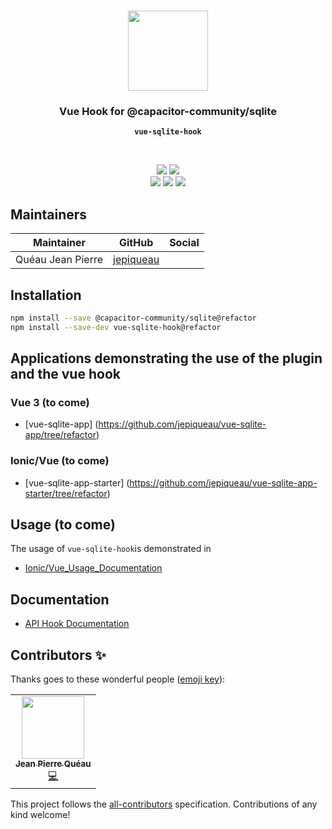 <p align="center"><br><img src="https://avatars3.githubusercontent.com/u/16580653?v=4" width="128" height="128" /></p>

<h3 align="center">Vue Hook for @capacitor-community/sqlite</h3>
<p align="center"><strong><code>vue-sqlite-hook</code></strong></p>
<br>
<p align="center">
    <img src="https://img.shields.io/maintenance/yes/2021?style=flat-square" />
    <a href="https://www.npmjs.com/package/vue-sqlite-hook"><img src="https://img.shields.io/npm/l/vue-sqlite-hook?style=flat-square" /></a>
<br>
  <a href="https://www.npmjs.com/package/vue-sqlite-hook"><img src="https://img.shields.io/npm/dw/vue-sqlite-hook?style=flat-square" /></a>
  <a href="https://www.npmjs.com/package/vue-sqlite-hook"><img src="https://img.shields.io/npm/v/vue-sqlite-hook/refactor?style=flat-square" /></a>
<!-- ALL-CONTRIBUTORS-BADGE:START - Do not remove or modify this section -->
<a href="#contributors-"><img src="https://img.shields.io/badge/all%20contributors-1-orange?style=flat-square" /></a>
<!-- ALL-CONTRIBUTORS-BADGE:END -->
</p>

## Maintainers

| Maintainer        | GitHub                                    | Social |
| ----------------- | ----------------------------------------- | ------ |
| Quéau Jean Pierre | [jepiqueau](https://github.com/jepiqueau) |        |


## Installation

```bash
npm install --save @capacitor-community/sqlite@refactor
npm install --save-dev vue-sqlite-hook@refactor
```

## Applications demonstrating the use of the plugin and the vue hook

### Vue 3 (to come)
 - [vue-sqlite-app] (https://github.com/jepiqueau/vue-sqlite-app/tree/refactor)

### Ionic/Vue (to come)
 - [vue-sqlite-app-starter] (https://github.com/jepiqueau/vue-sqlite-app-starter/tree/refactor)


## Usage (to come)
The usage of `vue-sqlite-hook`is demonstrated in

- [Ionic/Vue_Usage_Documentation](https://github.com/capacitor-community/sqlite/blob/refactor/docs/Ionic-Vue-Usage.md)


## Documentation

- [API Hook Documentation](https://github.com/jepiqueau/vue-sqlite-app-starter/tree/refactor/docs/APIHook.md)

## Contributors ✨

Thanks goes to these wonderful people ([emoji key](https://allcontributors.org/docs/en/emoji-key)):

<!-- ALL-CONTRIBUTORS-LIST:START - Do not remove or modify this section -->
<!-- prettier-ignore-start -->
<!-- markdownlint-disable -->
<table>
  <tr>
    <td align="center"><a href="https://github.com/jepiqueau"><img src="https://avatars3.githubusercontent.com/u/16580653?v=4" width="100px;" alt=""/><br /><sub><b>Jean Pierre Quéau</b></sub></a><br /><a href="https://github.com/jepiqueau/vue-sqlite-hook/commits?author=jepiqueau" title="Code">💻</a></td>
  </tr>
</table>

<!-- markdownlint-enable -->
<!-- prettier-ignore-end -->

<!-- ALL-CONTRIBUTORS-LIST:END -->

This project follows the [all-contributors](https://github.com/all-contributors/all-contributors) specification. Contributions of any kind welcome!

